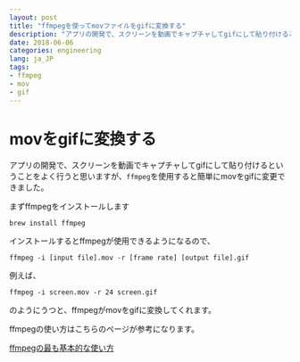 ```yaml
---
layout: post
title: "ffmpegを使ってmovファイルをgifに変換する"
description: "アプリの開発で、スクリーンを動画でキャプチャしてgifにして貼り付けるということをよく行うと思いますが、ffmpegを使用すると簡単にmovをgifに変更できました。"
date: 2018-06-06
categories: engineering
lang: ja_JP
tags:
- ffmpeg
- mov
- gif
---
```


# movをgifに変換する

アプリの開発で、スクリーンを動画でキャプチャしてgifにして貼り付けるということをよく行うと思いますが、`ffmpeg`を使用すると簡単にmovをgifに変更できました。

まずffmpegをインストールします

```
brew install ffmpeg
```

インストールするとffmpegが使用できるようになるので、

```
ffmpeg -i [input file].mov -r [frame rate] [output file].gif
```

例えば、

```
ffmpeg -i screen.mov -r 24 screen.gif
```

のようにうつと、ffmpegがmovをgifに変換してくれます。

ffmpegの使い方はこちらのページが参考になります。

[ffmpegの最も基本的な使い方](http://tech.ckme.co.jp/ffmpeg_basic.shtml)